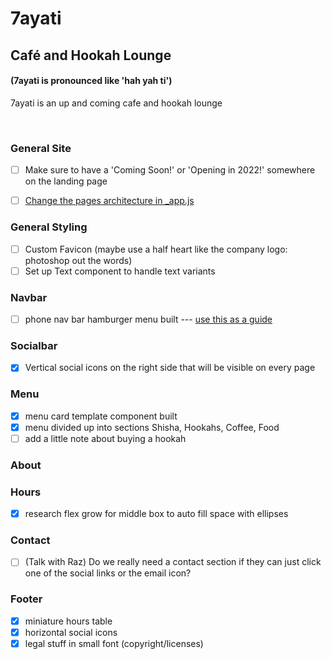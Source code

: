 # 7ayati

## Café and Hookah Lounge

#### (7ayati is pronounced like 'hah yah ti')
7ayati is an up and coming cafe and hookah lounge

<br>

### General Site
- [ ] Make sure to have a 'Coming Soon!' or 'Opening in 2022!' somewhere on the landing page
- [ ] [Change the pages architecture in _app.js](https://newcurrent.se/blog/nextjs-styled-components) 


### General Styling
- [ ] Custom Favicon (maybe use a half heart like the company logo: photoshop out the words)
- [ ] Set up Text component to handle text variants

### Navbar

-   [ ] phone nav bar hamburger menu built --- [use this as a guide](https://dev.to/andrewespejo/how-to-design-a-simple-and-beautiful-navbar-using-nextjs-and-tailwindcss-26p1)

### Socialbar
- [x] Vertical social icons on the right side that will be visible on every page

### Menu
- [x] menu card template component built
- [x] menu divided up into sections Shisha, Hookahs, Coffee, Food
- [ ] add a little note about buying a hookah

### About

### Hours
- [x] research flex grow for middle box to auto fill space with ellipses

### Contact
- [ ] (Talk with Raz) Do we really need a contact section if they can just click one of the social links or the email icon?

### Footer
- [x] miniature hours table
- [x] horizontal social icons
- [x] legal stuff in small font (copyright/licenses)